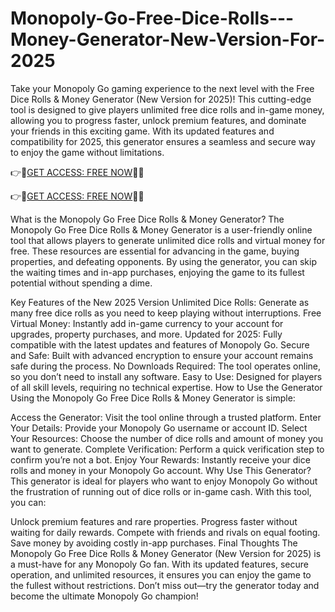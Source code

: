 # Monopoly-Go-Free-Dice-Rolls---Money-Generator-New-Version-For-2025

Take your Monopoly Go gaming experience to the next level with the Free Dice Rolls & Money Generator (New Version for 2025)! This cutting-edge tool is designed to give players unlimited free dice rolls and in-game money, allowing you to progress faster, unlock premium features, and dominate your friends in this exciting game. With its updated features and compatibility for 2025, this generator ensures a seamless and secure way to enjoy the game without limitations.


👉🔷[GET ACCESS: FREE NOW](https://btadeal.com/m5np2go/)🔶✅

👉🔷[GET ACCESS: FREE NOW](https://btadeal.com/m5np2go/)🔶✅


What is the Monopoly Go Free Dice Rolls & Money Generator?
The Monopoly Go Free Dice Rolls & Money Generator is a user-friendly online tool that allows players to generate unlimited dice rolls and virtual money for free. These resources are essential for advancing in the game, buying properties, and defeating opponents. By using the generator, you can skip the waiting times and in-app purchases, enjoying the game to its fullest potential without spending a dime.

Key Features of the New 2025 Version
Unlimited Dice Rolls: Generate as many free dice rolls as you need to keep playing without interruptions.
Free Virtual Money: Instantly add in-game currency to your account for upgrades, property purchases, and more.
Updated for 2025: Fully compatible with the latest updates and features of Monopoly Go.
Secure and Safe: Built with advanced encryption to ensure your account remains safe during the process.
No Downloads Required: The tool operates online, so you don’t need to install any software.
Easy to Use: Designed for players of all skill levels, requiring no technical expertise.
How to Use the Generator
Using the Monopoly Go Free Dice Rolls & Money Generator is simple:

Access the Generator: Visit the tool online through a trusted platform.
Enter Your Details: Provide your Monopoly Go username or account ID.
Select Your Resources: Choose the number of dice rolls and amount of money you want to generate.
Complete Verification: Perform a quick verification step to confirm you’re not a bot.
Enjoy Your Rewards: Instantly receive your dice rolls and money in your Monopoly Go account.
Why Use This Generator?
This generator is ideal for players who want to enjoy Monopoly Go without the frustration of running out of dice rolls or in-game cash. With this tool, you can:

Unlock premium features and rare properties.
Progress faster without waiting for daily rewards.
Compete with friends and rivals on equal footing.
Save money by avoiding costly in-app purchases.
Final Thoughts
The Monopoly Go Free Dice Rolls & Money Generator (New Version for 2025) is a must-have for any Monopoly Go fan. With its updated features, secure operation, and unlimited resources, it ensures you can enjoy the game to the fullest without restrictions. Don’t miss out—try the generator today and become the ultimate Monopoly Go champion!
